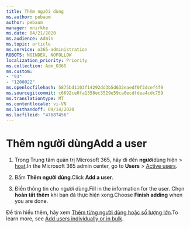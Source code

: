 ```yaml
---
title: Thêm người dùng
ms.author: pebaum
author: pebaum
manager: mnirkhe
ms.date: 04/21/2020
ms.audience: Admin
ms.topic: article
ms.service: o365-administration
ROBOTS: NOINDEX, NOFOLLOW
localization_priority: Priority
ms.collection: Adm_O365
ms.custom:
- "93"
- "1200022"
ms.openlocfilehash: 5875bd1103f14292dd3b5d632eaedf0f3dcef4f9
ms.sourcegitcommit: c6692ce0fa1358ec3529e59ca0ecdfdea4cdc759
ms.translationtype: MT
ms.contentlocale: vi-VN
ms.lasthandoff: 09/14/2020
ms.locfileid: "47687456"
---
```

# <a name="add-a-user"></a><span data-ttu-id="d9abb-102">Thêm người dùng</span><span class="sxs-lookup"><span data-stu-id="d9abb-102">Add a user</span></span>

1. <span data-ttu-id="d9abb-103">Trong Trung tâm quản trị Microsoft 365, hãy đi đến **người**dùng hiện  >  [hoạt](https://admin.microsoft.com/Adminportal/Home?source=applauncher#/users).</span><span class="sxs-lookup"><span data-stu-id="d9abb-103">In the Microsoft 365 admin center, go to **Users** > [Active users](https://admin.microsoft.com/Adminportal/Home?source=applauncher#/users).</span></span>

2. <span data-ttu-id="d9abb-104">Bấm **Thêm người dùng**.</span><span class="sxs-lookup"><span data-stu-id="d9abb-104">Click **Add a user**.</span></span>

3. <span data-ttu-id="d9abb-105">Điền thông tin cho người dùng.</span><span class="sxs-lookup"><span data-stu-id="d9abb-105">Fill in the information for the user.</span></span> <span data-ttu-id="d9abb-106">Chọn **hoàn tất thêm** khi bạn đã thực hiện xong.</span><span class="sxs-lookup"><span data-stu-id="d9abb-106">Choose **Finish adding** when you are done.</span></span>

<span data-ttu-id="d9abb-107">Để tìm hiểu thêm, hãy xem [Thêm từng người dùng hoặc số lượng lớn](https://docs.microsoft.com/microsoft-365/admin/add-users/add-users).</span><span class="sxs-lookup"><span data-stu-id="d9abb-107">To learn more, see [Add users individually or in bulk](https://docs.microsoft.com/microsoft-365/admin/add-users/add-users).</span></span>